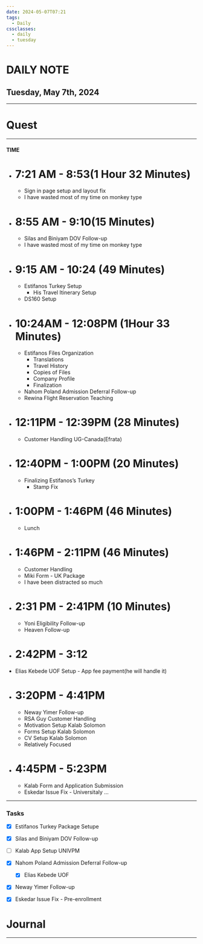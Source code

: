 ```yaml
---
date: 2024-05-07T07:21
tags:
  - Daily
cssclasses:
  - daily
  - tuesday
---
```

# DAILY NOTE
## Tuesday, May 7th, 2024
***
# Quest
---
#### TIME
- # 7:21 AM - 8:53(1 Hour 32 Minutes)
	- Sign in page setup and layout fix
	- I have wasted most of my time on monkey type

- # 8:55 AM - 9:10(15 Minutes)
	- Silas and Biniyam DOV Follow-up
	- I have wasted most of my time on monkey type

- # 9:15 AM - 10:24 (49 Minutes)
	- Estifanos Turkey Setup
		- His Travel Itinerary Setup
	- DS160 Setup

- # 10:24AM - 12:08PM (1Hour 33 Minutes)
	- Estifanos Files Organization
		- Translations
		- Travel History
		- Copies of Files
		- Company Profile
		- Finalization
	- Nahom Poland Admission Deferral Follow-up
	- Rewina Flight Reservation Teaching

- # 12:11PM - 12:39PM (28 Minutes)
	- Customer Handling UG-Canada(Efrata)

- # 12:40PM - 1:00PM (20 Minutes)
	- Finalizing Estifanos’s Turkey
		- Stamp Fix


- # 1:00PM - 1:46PM (46 Minutes)
	- Lunch


- # 1:46PM - 2:11PM (46 Minutes)
	- Customer Handling
	- Miki Form - UK Package
	- I have been distracted so much

- # 2:31 PM - 2:41PM (10 Minutes)
	- Yoni Eligibility Follow-up
	- Heaven Follow-up

- # 2:42PM - 3:12
- Elias Kebede UOF Setup - App fee payment(he will handle it)


- # 3:20PM - 4:41PM
	- Neway Yimer Follow-up
	- RSA Guy Customer Handling
	- Motivation Setup Kalab Solomon
	- Forms Setup Kalab Solomon
	- CV Setup Kalab Solomon 
	- Relatively Focused

- # 4:45PM - 5:23PM
	- Kalab Form and Application Submission
	- Eskedar Issue Fix - Universitaly
...
***
### Tasks
- [x] Estifanos Turkey Package Setupe
- [x] Silas and Biniyam DOV Follow-up
- [ ] Kalab App Setup UNIVPM
- [x] Nahom Poland Admission Deferral Follow-up
	- [x] Elias Kebede UOF
- [x] Neway Yimer Follow-up
- [x] Eskedar Issue Fix - Pre-enrollment




# Journal
---
